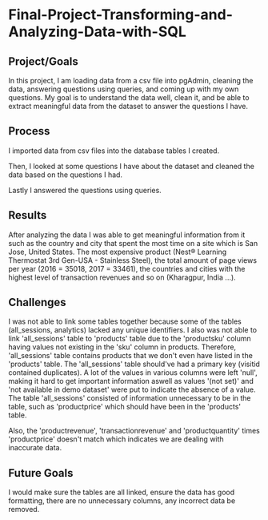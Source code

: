# Final-Project-Transforming-and-Analyzing-Data-with-SQL

## Project/Goals
In this project, I am loading data from a csv file into pgAdmin, cleaning the data, answering questions using queries, and coming up with my own questions.
My goal is to understand the data well, clean it, and be able to extract meaningful data from the dataset to answer the questions I have.

## Process
I imported data from csv files into the database tables I created.

Then, I looked at some questions I have about the dataset and cleaned the data based on the questions I had.

Lastly I answered the questions using queries.

## Results
After analyzing the data I was able to get meaningful information from it such as the country and city that spent the most time on a site which is San Jose, United States. 
The most expensive product (Nest® Learning Thermostat 3rd Gen-USA - Stainless Steel), the total amount of page views per year (2016 = 35018, 2017 = 33461), the countries and cities with the highest level of transaction revenues and so on (Kharagpur, India ...).

## Challenges 
I was not able to link some tables together because some of the tables (all_sessions, analytics) lacked any unique identifiers.
I also was not able to link 'all_sessions' table to 'products' table due to the 'productsku' column having values not existing in the 'sku' column in products. 
Therefore, 'all_sessions' table contains products that we don't even have listed in the 'products' table. The 'all_sessions' table should've had a primary key (visitid contained duplicates). A lot of the values in various columns were left 'null',
making it hard to get important information aswell as values '(not set)' and 'not available in demo dataset' were put to indicate the absence of a value. 
The table 'all_sessions' consisted of information unnecessary to be in the table, such as 'productprice' which should have been in the 'products' table.

Also, the 'productrevenue', 'transactionrevenue' and 'productquantity' times 'productprice' doesn't match which indicates we are dealing with inaccurate data.



## Future Goals
I would make sure the tables are all linked, ensure the data has good formatting, there are no unnecessary columns, any incorrect data be removed.